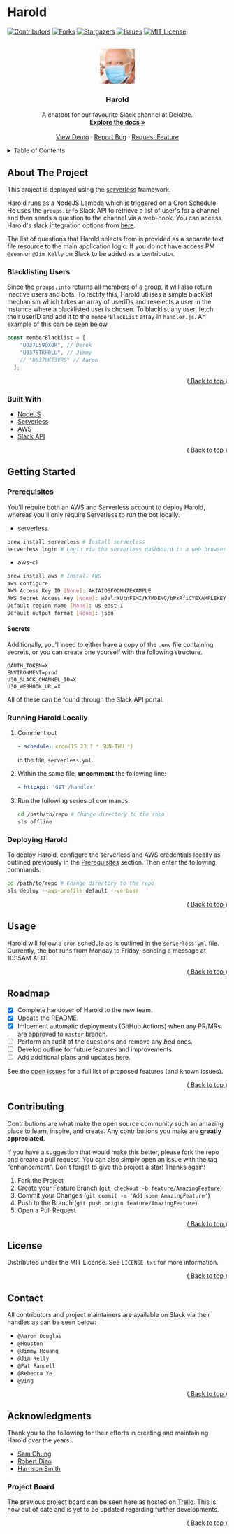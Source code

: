 # Harold

<div id="top"></div>
<!--

<!-- PROJECT SHIELDS -->
<!--
*** I'm using markdown "reference style" links for readability.
*** Reference links are enclosed in brackets [ ] instead of parentheses ( ).
*** See the bottom of this document for the declaration of the reference variables
*** for contributors-url, forks-url, etc. This is an optional, concise syntax you may use.
*** https://www.markdownguide.org/basic-syntax/#reference-style-links
-->
[![Contributors][contributors-shield]][contributors-url]
[![Forks][forks-shield]][forks-url]
[![Stargazers][stars-shield]][stars-url]
[![Issues][issues-shield]][issues-url]
[![MIT License][license-shield]][license-url]

<!-- PROJECT LOGO -->
<br />
<div align="center">
  <a href="https://github.com/jamestkelly/harold">
    <img src="img/harold.jpeg" alt="Logo" width="80" height="80">
  </a>

<h3 align="center">Harold</h3>

  <p align="center">
    A chatbot for our favourite Slack channel at Deloitte.
    <br />
    <a href="https://github.com/jamestkelly/harold"><strong>Explore the docs »</strong></a>
    <br />
    <br />
    <a href="https://github.com/github_username/repo_name">View Demo</a>
    ·
    <a href="https://github.com/github_username/repo_name/issues">Report Bug</a>
    ·
    <a href="https://github.com/github_username/repo_name/issues">Request Feature</a>
  </p>
</div>

<!-- TABLE OF CONTENTS -->
<details>
  <summary>Table of Contents</summary>
  <ol>
    <li>
      <a href="#about-the-project">About The Project</a>
      <ul>
        <li><a href="#built-with">Built With</a></li>
      </ul>
    </li>
    <li>
      <a href="#getting-started">Getting Started</a>
      <ul>
        <li><a href="#prerequisites">Prerequisites</a></li>
        <li><a href="#installation">Installation</a></li>
      </ul>
    </li>
    <li><a href="#usage">Usage</a></li>
    <li><a href="#roadmap">Roadmap</a></li>
    <li><a href="#contributing">Contributing</a></li>
    <li><a href="#license">License</a></li>
    <li><a href="#contact">Contact</a></li>
    <li><a href="#acknowledgments">Acknowledgments</a></li>
  </ol>
</details>

<!-- ABOUT THE PROJECT -->
## About The Project

This project is deployed using the [serverless](https://www.serverless.com/) framework.

Harold runs as a NodeJS Lambda which is triggered on a Cron Schedule. He uses the `groups.info` Slack API to retrieve a list of user's for a channel and then sends a question to the channel via a web-hook. You can access Harold's slack integration options from [here](https://api.slack.com/apps/A81E1D9U1).

The list of questions that Harold selects from is provided as a separate text file resource to the main application logic. If you do not have access PM `@sean` or `@Jim Kelly` on Slack to be added as a contributor.

### Blacklisting Users

Since the `groups.info` returns all members of a group, it will also return inactive users and bots. To rectify this, Harold utilises a simple blacklist mechanism which takes an array of userIDs and reselects a user in the instance where a blacklisted user is chosen. To blacklist any user, fetch their userID and add it to the `memberBlackList` array in `handler.js`. An example of this can be seen below.

```js
const memberBlacklist = [
    "U037L59QX0R", // Derek
    "U0375TKH0LU", // Jimmy
    // "U0370KT3VRC" // Aaron
  ];
```

<p align="right">
    (<a href="#top">
        Back to top
    </a>)
</p>

### Built With

* [NodeJS](https://nodejs.org/en/)
* [Serverless](https://www.serverless.com/)
* [AWS](https://aws.amazon.com/)
* [Slack API](https://api.slack.com/)

<p align="right">
    (<a href="#top">
        Back to top
    </a>)
</p>

<!-- GETTING STARTED -->
## Getting Started

### Prerequisites

You'll require both an AWS and Serverless account to deploy Harold, whereas you'll only require Serverless to run the bot locally.

* serverless

```sh
brew install serverless # Install serverless
serverless login # Login via the serverless dashboard in a web browser
```

* aws-cli
  
```sh
brew install aws # Install AWS
aws configure
AWS Access Key ID [None]: AKIAIOSFODNN7EXAMPLE
AWS Secret Access Key [None]: wJalrXUtnFEMI/K7MDENG/bPxRfiCYEXAMPLEKEY
Default region name [None]: us-east-1
Default output format [None]: json
```

#### Secrets

Additionally, you'll need to either have a copy of the `.env` file containing secrets, or you can create one yourself with the following structure.

```env
OAUTH_TOKEN=X
ENVIRONMENT=prod
U30_SLACK_CHANNEL_ID=X
U30_WEBHOOK_URL=X
```

All of these can be found through the Slack API portal.

### Running Harold Locally

1. Comment out

    ```yml
    - schedule: cron(15 23 ? * SUN-THU *)
    ```

    in the file, `serverless.yml`.

2. Within the same file, **uncomment** the following line:

    ```yml
    - httpApi: 'GET /handler'
    ```

3. Run the following series of commands.

    ```sh
    cd /path/to/repo # Change directory to the repo
    sls offline
    ```

### Deploying Harold

To deploy Harold, configure the serverless and AWS credentials locally as outlined previously in the [Prerequisites](#prerequisites) section. Then enter the following commands.

```sh
cd /path/to/repo # Change directory to the repo
sls deploy --aws-profile default --verbose
```

<p align="right">
    (<a href="#top">
        Back to top
    </a>)
</p>

<!-- USAGE EXAMPLES -->
## Usage

Harold will follow a `cron` schedule as is outlined in the `serverless.yml` file. Currently, the bot runs from Monday to Friday; sending a message at 10:15AM AEDT.

<p align="right">
    (<a href="#top">
        Back to top
    </a>)
</p>

<!-- ROADMAP -->
## Roadmap

* [x] Complete handover of Harold to the new team.
* [x] Update the README.
* [x] Imlpement automatic deployments (GitHub Actions) when any PR/MRs are approved to `master` branch.
* [ ] Perform an audit of the questions and remove any *bad* ones.
* [ ] Develop outline for future features and improvements.
* [ ] Add additional plans and updates here.

See the [open issues](https://github.com/jamestkelly/harold/issues) for a full list of proposed features (and known issues).

<p align="right">
    (<a href="#top">
        Back to top
    </a>)
</p>

<!-- CONTRIBUTING -->
## Contributing

Contributions are what make the open source community such an amazing place to learn, inspire, and create. Any contributions you make are **greatly appreciated**.

If you have a suggestion that would make this better, please fork the repo and create a pull request. You can also simply open an issue with the tag "enhancement".
Don't forget to give the project a star! Thanks again!

1. Fork the Project
2. Create your Feature Branch (`git checkout -b feature/AmazingFeature`)
3. Commit your Changes (`git commit -m 'Add some AmazingFeature'`)
4. Push to the Branch (`git push origin feature/AmazingFeature`)
5. Open a Pull Request

<p align="right">
    (<a href="#top">
        Back to top
    </a>)
</p>

<!-- LICENSE -->
## License

Distributed under the MIT License. See `LICENSE.txt` for more information.

<p align="right">
    (<a href="#top">
        Back to top
    </a>)
</p>

<!-- CONTACT -->
## Contact

All contributors and project maintainers are available on Slack via their handles as can be seen below:

* `@Aaron Douglas`
* `@Houston`
* `@Jimmy Houang`
* `@Jim Kelly`
* `@Pat Randell`
* `@Rebecca Ye`
* `@ying`

<p align="right">
    (<a href="#top">
        Back to top
    </a>)
</p>

<!-- ACKNOWLEDGMENTS -->
## Acknowledgments

Thank you to the following for their efforts in creating and maintaining Harold over the years.

* [Sam Chung](https://github.com/samchungy)
* [Robert Diao](https://github.com/rldiao)
* [Harrison Smith](https://www.linkedin.com/in/harrisonoliversmith/)

### Project Board

The previous project board can be seen here as hosted on [Trello](https://trello.com/b/iAvdXVNU/harold-bot). This is now out of date and is yet to be updated regarding further developments.

<p align="right">
    (<a href="#top">
        Back to top
    </a>)
</p>

<!-- MARKDOWN LINKS & IMAGES -->
<!-- https://www.markdownguide.org/basic-syntax/#reference-style-links -->
[contributors-shield]: https://img.shields.io/github/contributors/jamestkelly/harold.svg?style=for-the-badge
[contributors-url]: https://github.com/jamestkelly/harold/graphs/contributors
[forks-shield]: https://img.shields.io/github/forks/jamestkelly/harold.svg?style=for-the-badge
[forks-url]: https://github.com/jamestkelly/harold/network/members
[stars-shield]: https://img.shields.io/github/stars/jamestkelly/harold.svg?style=for-the-badge
[stars-url]: https://github.com/jamestkelly/harold/stargazers
[issues-shield]: https://img.shields.io/github/issues/jamestkelly/harold.svg?style=for-the-badge
[issues-url]: https://github.com/jamestkelly/harold/issues
[license-shield]: https://img.shields.io/github/license/jamestkelly/harold.svg?style=for-the-badge
[license-url]: https://github.com/jamestkelly/harold/blob/master/LICENSE
